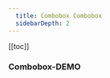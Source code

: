 ```yaml
---
  title: Combobox Combobox
  sidebarDepth: 2
---
```

  
[[toc]]

### Combobox-DEMO 

<fv-combobox>
</fv-combobox>
  
